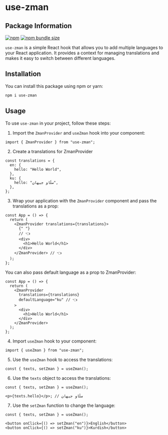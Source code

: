 # use-zman

## Package Information

[![npm](https://img.shields.io/npm/v/use-zman)](https://www.npmjs.com/package/use-zman)
[![npm bundle size](https://img.shields.io/bundlephobia/minzip/use-zman)](https://bundlephobia.com/package/use-zman)

`use-zman` is a simple React hook that allows you to add multiple languages to your React application. It provides a context for managing translations and makes it easy to switch between different languages.

## Installation

You can install this package using npm or yarn:

```bash
npm i use-zman
```

## Usage

To use `use-zman` in your project, follow these steps:

1. Import the `ZmanProvider` and `useZman` hook into your component:

```tsx
import { ZmanProvider } from "use-zman";
```

2. Create a translations for ZmanProvider

```tsx
const translations = {
  en: {
    hello: "Hello World",
  },
  ku: {
    hello: "سڵاو جیهان",
  },
};
```

3. Wrap your application with the `ZmanProvider` component and pass the translations as a prop:

```tsx
const App = () => {
  return (
    <ZmanProvider translations={translations}>
      {" "}
      // 👈
      <div>
        <h1>Hello World</h1>
      </div>
    </ZmanProvider> // 👈
  );
};
```

You can also pass default language as a prop to ZmanProvider:

```tsx
const App = () => {
  return (
    <ZmanProvider
      translations={translations}
      defaultLanguage="ku" // 👈
    >
      <div>
        <h1>Hello World</h1>
      </div>
    </ZmanProvider>
  );
};
```

4. Import `useZman` hook to your component:

```tsx
import { useZman } from "use-zman";
```

5. Use the `useZman` hook to access the translations:

```tsx
const { texts, setZman } = useZman();
```

6. Use the `texts` object to access the translations:

```tsx
const { texts, setZman } = useZman();

<p>{texts.hello}</p>; // سڵاو جیهان
```

7. Use the `setZman` function to change the language:

```tsx
const { texts, setZman } = useZman();

<button onClick={() => setZman("en")}>English</button>
<button onClick={() => setZman("ku")}>Kurdish</button>
```

